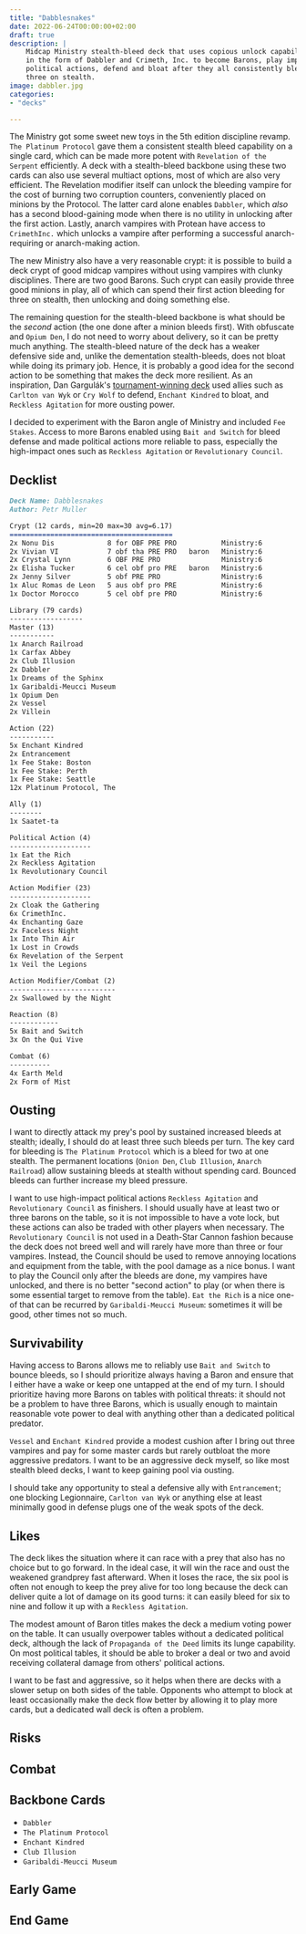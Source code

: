 ```yaml
---
title: "Dabblesnakes"
date: 2022-06-24T00:00:00+02:00
draft: true
description: |
    Midcap Ministry stealth-bleed deck that uses copious unlock capabilities
    in the form of Dabbler and Crimeth, Inc. to become Barons, play impactful
    political actions, defend and bloat after they all consistently bleed for
    three on stealth.
image: dabbler.jpg
categories:
- "decks"

---
```


The Ministry got some sweet new toys in the 5th edition discipline revamp. `The
Platinum Protocol` gave them a consistent stealth bleed capability on a
single card, which can be made more potent with `Revelation of the Serpent`
efficiently. A deck with a stealth-bleed backbone using these two cards can
also use several multiact options, most of which are also very efficient. The
Revelation modifier itself can unlock the bleeding vampire for the cost
of burning two corruption counters, conveniently placed on minions by the
Protocol. The latter card alone enables `Dabbler`, which *also* has a second
blood-gaining mode when there is no utility in unlocking after the first action.
Lastly, anarch vampires with Protean have access to `CrimethInc.` which unlocks
a vampire after performing a successful anarch-requiring or anarch-making
action.

The new Ministry also have a very reasonable crypt: it is possible to build a
deck crypt of good midcap vampires without using vampires with clunky
disciplines. There are two good Barons. Such crypt can easily provide three good
minions in play, all of which can spend their first action bleeding for three on
stealth, then unlocking and doing something else.

The remaining question for the stealth-bleed backbone is what should be the
*second* action (the one done after a minion bleeds first). With obfuscate and
`Opium Den`, I do not need to worry about delivery, so it can be pretty much
anything. The stealth-bleed nature of the deck has a weaker defensive side and,
unlike the dementation stealth-bleeds, does not bloat while doing its primary
job. Hence, it is probably a good idea for the second action to be something
that makes the deck more resilient. As an inspiration, Dan
Gargulák's [tournament-winning deck](https://www.vekn.net/forum/event-reports-and-twd/79780-twd-4th-road-to-pulled-fang-11-hradec-kralove-czech-may-14th-2022)
used allies such as `Carlton van Wyk` or `Cry Wolf` to defend, `Enchant Kindred`
to bloat, and `Reckless Agitation` for more ousting power.

I decided to experiment with the Baron angle of Ministry and included `Fee
Stakes`. Access to more Barons enabled using `Bait and Switch` for bleed
defense and made political actions more reliable to pass, especially the
high-impact ones such as `Reckless Agitation` or `Revolutionary Council`.

## Decklist

```markdown
Deck Name: Dabblesnakes
Author: Petr Muller

Crypt (12 cards, min=20 max=30 avg=6.17)
========================================
2x Nonu Dis             8 for OBF PRE PRO           Ministry:6
2x Vivian VI            7 obf tha PRE PRO   baron   Ministry:6
2x Crystal Lynn         6 OBF PRE PRO               Ministry:6
2x Elisha Tucker        6 cel obf pro PRE   baron   Ministry:6
2x Jenny Silver         5 obf PRE PRO               Ministry:6
1x Aluc Romas de Leon   5 aus obf pro PRE           Ministry:6
1x Doctor Morocco       5 cel obf pre PRO           Ministry:6

Library (79 cards)
------------------
Master (13)
-----------
1x Anarch Railroad
1x Carfax Abbey
2x Club Illusion
2x Dabbler
1x Dreams of the Sphinx
1x Garibaldi-Meucci Museum
1x Opium Den
2x Vessel
2x Villein

Action (22)
-----------
5x Enchant Kindred
2x Entrancement
1x Fee Stake: Boston
1x Fee Stake: Perth
1x Fee Stake: Seattle
12x Platinum Protocol, The

Ally (1)
--------
1x Saatet-ta

Political Action (4)
--------------------
1x Eat the Rich
2x Reckless Agitation
1x Revolutionary Council

Action Modifier (23)
--------------------
2x Cloak the Gathering
6x CrimethInc.
4x Enchanting Gaze
2x Faceless Night
1x Into Thin Air
1x Lost in Crowds
6x Revelation of the Serpent
1x Veil the Legions

Action Modifier/Combat (2)
--------------------------
2x Swallowed by the Night

Reaction (8)
------------
5x Bait and Switch
3x On the Qui Vive

Combat (6)
----------
4x Earth Meld
2x Form of Mist
```

## Ousting

I want to directly attack my prey's pool by sustained increased bleeds at stealth;
ideally, I should do at least three such bleeds per turn. The key card for
bleeding is `The Platinum Protocol` which is a bleed for two at one stealth.
The permanent locations (`Onion Den`, `Club Illusion`, `Anarch Railroad`) allow
sustaining bleeds at stealth without spending card. Bounced bleeds can further
increase my bleed pressure.

I want to use high-impact political actions `Reckless Agitation` and `Revolutionary
Council` as finishers. I should usually have at least two or three barons on the
table, so it is not impossible to have a vote lock, but these actions can also
be traded with other players when necessary. The `Revolutionary Council` is not
used in a Death-Star Cannon fashion because the deck does not breed well
and will rarely have more than three or four vampires. Instead, the Council
should be used to remove annoying locations and equipment from the table, with
the pool damage as a nice bonus. I want to play the Council only after the
bleeds are done, my vampires have unlocked, and there is no better "second action"
to play (or when there is some essential target to remove from the table).
`Eat the Rich` is a nice one-of that can be recurred by `Garibaldi-Meucci Museum`:
sometimes it will be good, other times not so much.

## Survivability

Having access to Barons allows me to reliably use `Bait and Switch` to bounce
bleeds, so I should prioritize always having a Baron and ensure that I either
have a wake or keep one untapped at the end of my turn. I should prioritize
having more Barons on tables with political threats: it should not be a problem
to have three Barons, which is usually enough to maintain reasonable vote power
to deal with anything other than a dedicated political predator.

`Vessel` and `Enchant Kindred` provide a modest cushion after I bring out three
vampires and pay for some master cards but rarely outbloat the more aggressive
predators.  I want to be an aggressive deck myself, so like most stealth bleed
decks, I want to keep gaining pool via ousting.

I should take any opportunity to steal a defensive ally with `Entrancement`; one
blocking Legionnaire, `Carlton van Wyk` or anything else at least minimally good
in defense plugs one of the weak spots of the deck.

## Likes

The deck likes the situation where it can race with a prey that also has no
choice but to go forward. In the ideal case, it will win the race and
oust the weakened grandprey fast afterward. When it loses the race, the six pool is
often not enough to keep the prey alive for too long because the deck can deliver
quite a lot of damage on its good turns: it can easily bleed for six
to nine and follow it up with a `Reckless Agitation`.

The modest amount of Baron titles makes the deck a medium voting power on the table.
It can usually overpower tables without a dedicated political deck, although
the lack of `Propaganda of the Deed` limits its lunge capability. On most political
tables, it should be able to broker a deal or two and avoid receiving
collateral damage from others' political actions.

I want to be fast and aggressive, so it helps when there are decks with a slower
setup on both sides of the table. Opponents who attempt to block at least
occasionally make the deck flow better by allowing it to play more cards, but
a dedicated wall deck is often a problem.

## Risks

## Combat

## Backbone Cards

- `Dabbler`
- `The Platinum Protocol`
- `Enchant Kindred`
- `Club Illusion`
- `Garibaldi-Meucci Museum`

## Early Game

## End Game
